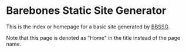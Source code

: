 # Barebones Static Site Generator

This is the index or homepage for a basic site generated by [BBSSG](https://github.com/andrewbridge/bbssg).

Note that this page is denoted as "Home" in the title instead of the page name.